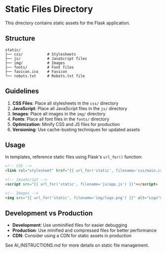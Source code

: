 # Static Files Directory

This directory contains static assets for the Flask application.

## Structure

```
static/
├── css/           # Stylesheets
├── js/            # JavaScript files
├── img/           # Images
├── fonts/         # Font files
├── favicon.ico    # Favicon
└── robots.txt     # Robots.txt file
```

## Guidelines

1. **CSS Files**: Place all stylesheets in the `css/` directory
2. **JavaScript**: Place all JavaScript files in the `js/` directory
3. **Images**: Place all images in the `img/` directory
4. **Fonts**: Place all font files in the `fonts/` directory
5. **Optimization**: Minify CSS and JS files for production
6. **Versioning**: Use cache-busting techniques for updated assets

## Usage

In templates, reference static files using Flask's `url_for()` function:

```html
<!-- CSS -->
<link rel="stylesheet" href="{{ url_for('static', filename='css/main.css') }}">

<!-- JavaScript -->
<script src="{{ url_for('static', filename='js/app.js') }}"></script>

<!-- Images -->
<img src="{{ url_for('static', filename='img/logo.png') }}" alt="Logo">
```

## Development vs Production

- **Development**: Use unminified files for easier debugging
- **Production**: Use minified and compressed files for better performance
- **CDN**: Consider using a CDN for static assets in production

See AI_INSTRUCTIONS.md for more details on static file management.
